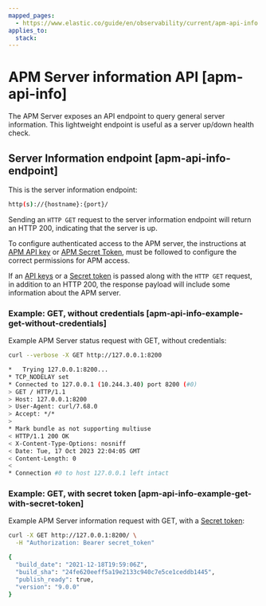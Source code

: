 ```yaml
---
mapped_pages:
  - https://www.elastic.co/guide/en/observability/current/apm-api-info.html
applies_to:
  stack:
---
```


# APM Server information API [apm-api-info]

The APM Server exposes an API endpoint to query general server information. This lightweight endpoint is useful as a server up/down health check.


## Server Information endpoint [apm-api-info-endpoint]

This is the server information endpoint:

```bash
http(s)://{hostname}:{port}/
```

Sending an `HTTP GET` request to the server information endpoint will return an HTTP 200, indicating that the server is up.

To configure authenticated access to the APM server, the instructions at [APM API key](api-keys.md) or [APM Secret Token](secret-token.md), must be followed to configure the correct permissions for APM access.

If an [API keys](api-keys.md) or a [Secret token](secret-token.md) is passed along with the `HTTP GET` request, in addition to an HTTP 200, the response payload will include some information about the APM server.


### Example: GET, without credentials [apm-api-info-example-get-without-credentials]

Example APM Server status request with GET, without credentials:

```sh
curl --verbose -X GET http://127.0.0.1:8200

*   Trying 127.0.0.1:8200...
* TCP_NODELAY set
* Connected to 127.0.0.1 (10.244.3.40) port 8200 (#0)
> GET / HTTP/1.1
> Host: 127.0.0.1:8200
> User-Agent: curl/7.68.0
> Accept: */*
>
* Mark bundle as not supporting multiuse
< HTTP/1.1 200 OK
< X-Content-Type-Options: nosniff
< Date: Tue, 17 Oct 2023 22:04:05 GMT
< Content-Length: 0
<
* Connection #0 to host 127.0.0.1 left intact
```


### Example: GET, with secret token [apm-api-info-example-get-with-secret-token]

Example APM Server information request with GET, with a [Secret token](secret-token.md):

```sh
curl -X GET http://127.0.0.1:8200/ \
  -H "Authorization: Bearer secret_token"

{
  "build_date": "2021-12-18T19:59:06Z",
  "build_sha": "24fe620eeff5a19e2133c940c7e5ce1ceddb1445",
  "publish_ready": true,
  "version": "9.0.0"
}
```

